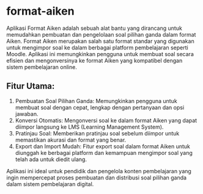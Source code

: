 # format-aiken

Aplikasi Format Aiken adalah sebuah alat bantu yang dirancang untuk memudahkan pembuatan dan pengelolaan soal pilihan ganda dalam format Aiken. Format Aiken merupakan salah satu format standar yang digunakan untuk mengimpor soal ke dalam berbagai platform pembelajaran seperti Moodle. Aplikasi ini memungkinkan pengguna untuk membuat soal secara efisien dan mengonversinya ke format Aiken yang kompatibel dengan sistem pembelajaran online.

## Fitur Utama:

1. Pembuatan Soal Pilihan Ganda: Memungkinkan pengguna untuk membuat soal dengan cepat, lengkap dengan pertanyaan dan opsi jawaban.
2. Konversi Otomatis: Mengonversi soal ke dalam format Aiken yang dapat diimpor langsung ke LMS (Learning Management System).
3. Pratinjau Soal: Memberikan pratinjau soal sebelum diimpor untuk memastikan akurasi dan format yang benar.
4. Export dan Import Mudah: Fitur export soal dalam format Aiken untuk diunggah ke berbagai platform dan kemampuan mengimpor soal yang telah ada untuk diedit ulang.

Aplikasi ini ideal untuk pendidik dan pengelola konten pembelajaran yang ingin mempercepat proses pembuatan dan distribusi soal pilihan ganda dalam sistem pembelajaran digital.